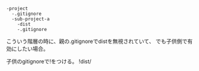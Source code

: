 ```
-project
  -.gitignore
  -sub-project-a
    -dist
    -.gitignore
```

こういう階層の時に、親の.gitignoreでdistを無視されていて、
でも子供側で有効にしたい場合。


子供のgitignoreで!をつける。
!dist/
